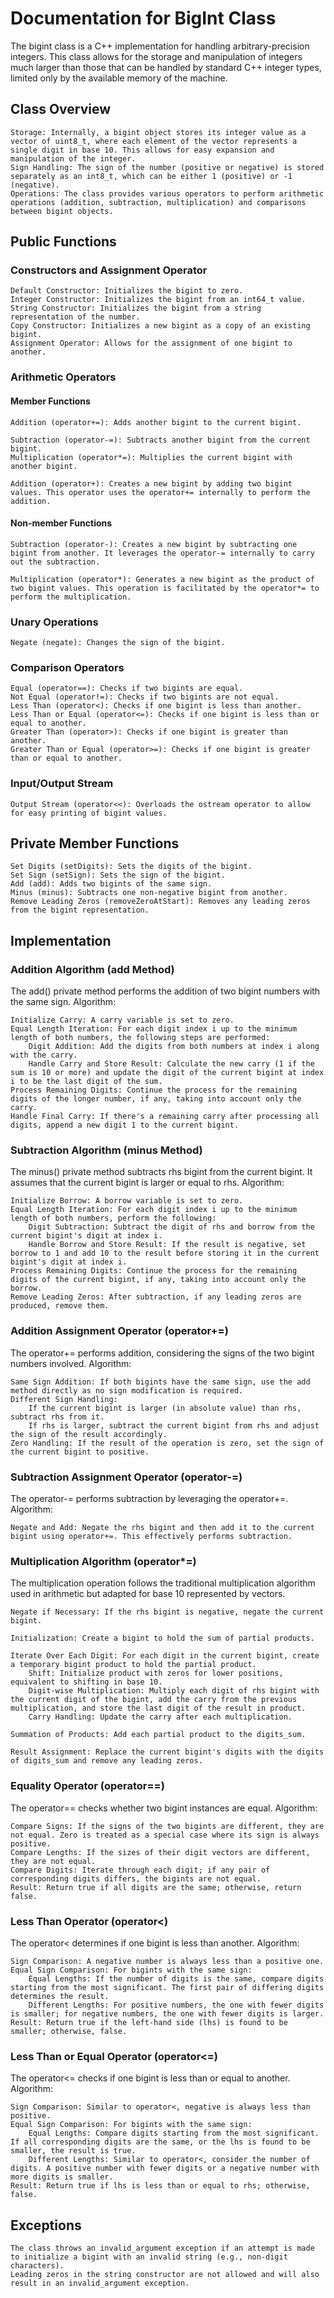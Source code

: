 # Documentation for BigInt Class

The bigint class is a C++ implementation for handling arbitrary-precision integers. This class allows for the storage and manipulation of integers much larger than those that can be handled by standard C++ integer types, limited only by the available memory of the machine.

## Class Overview

    Storage: Internally, a bigint object stores its integer value as a vector of uint8_t, where each element of the vector represents a single digit in base 10. This allows for easy expansion and manipulation of the integer.
    Sign Handling: The sign of the number (positive or negative) is stored separately as an int8_t, which can be either 1 (positive) or -1 (negative).
    Operations: The class provides various operators to perform arithmetic operations (addition, subtraction, multiplication) and comparisons between bigint objects.

## Public Functions

### Constructors and Assignment Operator

    Default Constructor: Initializes the bigint to zero.
    Integer Constructor: Initializes the bigint from an int64_t value.
    String Constructor: Initializes the bigint from a string representation of the number.
    Copy Constructor: Initializes a new bigint as a copy of an existing bigint.
    Assignment Operator: Allows for the assignment of one bigint to another.


### Arithmetic Operators
#### Member Functions
    Addition (operator+=): Adds another bigint to the current bigint.

    Subtraction (operator-=): Subtracts another bigint from the current bigint.
    Multiplication (operator*=): Multiplies the current bigint with another bigint.

    Addition (operator+): Creates a new bigint by adding two bigint values. This operator uses the operator+= internally to perform the addition.

#### Non-member Functions
    Subtraction (operator-): Creates a new bigint by subtracting one bigint from another. It leverages the operator-= internally to carry out the subtraction.

    Multiplication (operator*): Generates a new bigint as the product of two bigint values. This operation is facilitated by the operator*= to perform the multiplication.


### Unary Operations

    Negate (negate): Changes the sign of the bigint.

### Comparison Operators

    Equal (operator==): Checks if two bigints are equal.
    Not Equal (operator!=): Checks if two bigints are not equal.
    Less Than (operator<): Checks if one bigint is less than another.
    Less Than or Equal (operator<=): Checks if one bigint is less than or equal to another.
    Greater Than (operator>): Checks if one bigint is greater than another.
    Greater Than or Equal (operator>=): Checks if one bigint is greater than or equal to another.

### Input/Output Stream

    Output Stream (operator<<): Overloads the ostream operator to allow for easy printing of bigint values.

## Private Member Functions

    Set Digits (setDigits): Sets the digits of the bigint.
    Set Sign (setSign): Sets the sign of the bigint.
    Add (add): Adds two bigints of the same sign.
    Minus (minus): Subtracts one non-negative bigint from another.
    Remove Leading Zeros (removeZeroAtStart): Removes any leading zeros from the bigint representation.

## Implementation

### Addition Algorithm (add Method)

The add() private method performs the addition of two bigint numbers with the same sign.
Algorithm:

    Initialize Carry: A carry variable is set to zero.
    Equal Length Iteration: For each digit index i up to the minimum length of both numbers, the following steps are performed:
        Digit Addition: Add the digits from both numbers at index i along with the carry.
        Handle Carry and Store Result: Calculate the new carry (1 if the sum is 10 or more) and update the digit of the current bigint at index i to be the last digit of the sum.
    Process Remaining Digits: Continue the process for the remaining digits of the longer number, if any, taking into account only the carry.
    Handle Final Carry: If there's a remaining carry after processing all digits, append a new digit 1 to the current bigint.

### Subtraction Algorithm (minus Method)

The minus() private method subtracts rhs bigint from the current bigint. It assumes that the current bigint is larger or equal to rhs.
Algorithm:

    Initialize Borrow: A borrow variable is set to zero.
    Equal Length Iteration: For each digit index i up to the minimum length of both numbers, perform the following:
        Digit Subtraction: Subtract the digit of rhs and borrow from the current bigint's digit at index i.
        Handle Borrow and Store Result: If the result is negative, set borrow to 1 and add 10 to the result before storing it in the current bigint's digit at index i.
    Process Remaining Digits: Continue the process for the remaining digits of the current bigint, if any, taking into account only the borrow.
    Remove Leading Zeros: After subtraction, if any leading zeros are produced, remove them.

### Addition Assignment Operator (operator+=)

The operator+= performs addition, considering the signs of the two bigint numbers involved.
Algorithm:

    Same Sign Addition: If both bigints have the same sign, use the add method directly as no sign modification is required.
    Different Sign Handling:
        If the current bigint is larger (in absolute value) than rhs, subtract rhs from it.
        If rhs is larger, subtract the current bigint from rhs and adjust the sign of the result accordingly.
    Zero Handling: If the result of the operation is zero, set the sign of the current bigint to positive.

### Subtraction Assignment Operator (operator-=)

The operator-= performs subtraction by leveraging the operator+=.
Algorithm:

    Negate and Add: Negate the rhs bigint and then add it to the current bigint using operator+=. This effectively performs subtraction.

### Multiplication Algorithm (operator*=)

The multiplication operation follows the traditional multiplication algorithm used in arithmetic but adapted for base 10 represented by vectors.

    Negate if Necessary: If the rhs bigint is negative, negate the current bigint.

    Initialization: Create a bigint to hold the sum of partial products.

    Iterate Over Each Digit: For each digit in the current bigint, create a temporary bigint product to hold the partial product.
        Shift: Initialize product with zeros for lower positions, equivalent to shifting in base 10.
        Digit-wise Multiplication: Multiply each digit of rhs bigint with the current digit of the bigint, add the carry from the previous multiplication, and store the last digit of the result in product.
        Carry Handling: Update the carry after each multiplication.

    Summation of Products: Add each partial product to the digits_sum.

    Result Assignment: Replace the current bigint's digits with the digits of digits_sum and remove any leading zeros.
### Equality Operator (operator==)

The operator== checks whether two bigint instances are equal.
Algorithm:

    Compare Signs: If the signs of the two bigints are different, they are not equal. Zero is treated as a special case where its sign is always positive.
    Compare Lengths: If the sizes of their digit vectors are different, they are not equal.
    Compare Digits: Iterate through each digit; if any pair of corresponding digits differs, the bigints are not equal.
    Result: Return true if all digits are the same; otherwise, return false.

### Less Than Operator (operator<)

The operator< determines if one bigint is less than another.
Algorithm:

    Sign Comparison: A negative number is always less than a positive one.
    Equal Sign Comparison: For bigints with the same sign:
        Equal Lengths: If the number of digits is the same, compare digits starting from the most significant. The first pair of differing digits determines the result.
        Different Lengths: For positive numbers, the one with fewer digits is smaller; for negative numbers, the one with fewer digits is larger.
    Result: Return true if the left-hand side (lhs) is found to be smaller; otherwise, false.

### Less Than or Equal Operator (operator<=)

The operator<= checks if one bigint is less than or equal to another.
Algorithm:

    Sign Comparison: Similar to operator<, negative is always less than positive.
    Equal Sign Comparison: For bigints with the same sign:
        Equal Lengths: Compare digits starting from the most significant. If all corresponding digits are the same, or the lhs is found to be smaller, the result is true.
        Different Lengths: Similar to operator<, consider the number of digits. A positive number with fewer digits or a negative number with more digits is smaller.
    Result: Return true if lhs is less than or equal to rhs; otherwise, false.


## Exceptions

    The class throws an invalid_argument exception if an attempt is made to initialize a bigint with an invalid string (e.g., non-digit characters).
    Leading zeros in the string constructor are not allowed and will also result in an invalid_argument exception.
